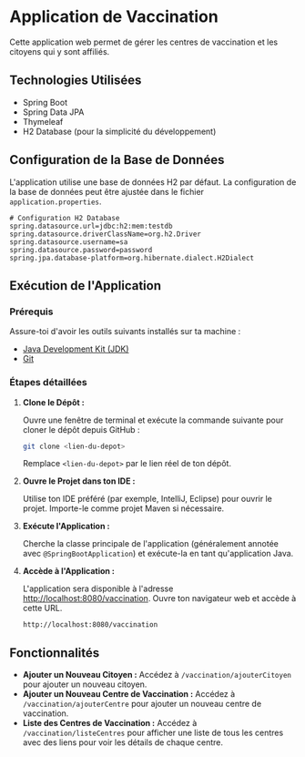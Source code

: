 # Application de Vaccination

Cette application web permet de gérer les centres de vaccination et les citoyens qui y sont affiliés.

## Technologies Utilisées

- Spring Boot
- Spring Data JPA
- Thymeleaf
- H2 Database (pour la simplicité du développement)

## Configuration de la Base de Données

L'application utilise une base de données H2 par défaut. La configuration de la base de données peut être ajustée dans le fichier `application.properties`.

```properties
# Configuration H2 Database
spring.datasource.url=jdbc:h2:mem:testdb
spring.datasource.driverClassName=org.h2.Driver
spring.datasource.username=sa
spring.datasource.password=password
spring.jpa.database-platform=org.hibernate.dialect.H2Dialect
```

## Exécution de l'Application

### Prérequis

Assure-toi d'avoir les outils suivants installés sur ta machine :

- [Java Development Kit (JDK)](https://www.oracle.com/java/technologies/javase-downloads.html)
- [Git](https://git-scm.com/downloads)

### Étapes détaillées

1. **Clone le Dépôt :**

   Ouvre une fenêtre de terminal et exécute la commande suivante pour cloner le dépôt depuis GitHub :

   ```bash
   git clone <lien-du-depot>
   ```

   Remplace `<lien-du-depot>` par le lien réel de ton dépôt.

2. **Ouvre le Projet dans ton IDE :**

   Utilise ton IDE préféré (par exemple, IntelliJ, Eclipse) pour ouvrir le projet. Importe-le comme projet Maven si nécessaire.

3. **Exécute l'Application :**

   Cherche la classe principale de l'application (généralement annotée avec `@SpringBootApplication`) et exécute-la en tant qu'application Java.

4. **Accède à l'Application :**

   L'application sera disponible à l'adresse [http://localhost:8080/vaccination](http://localhost:8080). Ouvre ton navigateur web et accède à cette URL.

   ```plaintext
   http://localhost:8080/vaccination
   ```
   
## Fonctionnalités

- **Ajouter un Nouveau Citoyen :** Accédez à `/vaccination/ajouterCitoyen` pour ajouter un nouveau citoyen.
- **Ajouter un Nouveau Centre de Vaccination :** Accédez à `/vaccination/ajouterCentre` pour ajouter un nouveau centre de vaccination.
- **Liste des Centres de Vaccination :** Accédez à `/vaccination/listeCentres` pour afficher une liste de tous les centres avec des liens pour voir les détails de chaque centre.


